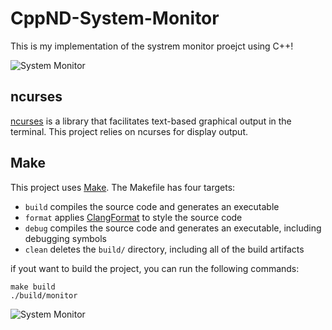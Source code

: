# CppND-System-Monitor

This is my implementation of the systrem monitor proejct using C++!

![System Monitor](images/monitor.png)


## ncurses
[ncurses](https://www.gnu.org/software/ncurses/) is a library that facilitates text-based graphical output in the terminal. This project relies on ncurses for display output.


## Make
This project uses [Make](https://www.gnu.org/software/make/). The Makefile has four targets:
* `build` compiles the source code and generates an executable
* `format` applies [ClangFormat](https://clang.llvm.org/docs/ClangFormat.html) to style the source code
* `debug` compiles the source code and generates an executable, including debugging symbols
* `clean` deletes the `build/` directory, including all of the build artifacts

if yout want to build the project, you can run the following commands:
```
make build
./build/monitor
```

<!-- add picture of the solution -->
![System Monitor](images/images/system_monitor_proejct.png)